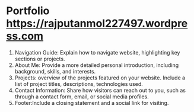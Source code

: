# Portfolio https://rajputanmol227497.wordpress.com 
1. Navigation Guide: Explain how to navigate website, highlighting key sections or projects.
2. About Me: Provide a more detailed personal introduction, including background, skills, and interests.
3. Projects: overview of the projects featured on your website. Include a list of project titles, descriptions, technologies used.
4. Contact Information: Share how visitors can reach out to you, such as through a contact form, email, or social media profiles.
5. Footer:Include a closing statement and a social link for visiting.
